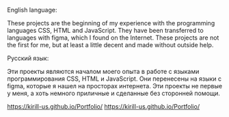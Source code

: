 English language:

These projects are the beginning of my experience with the programming languages CSS, HTML and JavaScript.
They have been transferred to languages with figma, which I found on the Internet.
These projects are not the first for me, but at least a little decent and made without outside help.

Русский язык:

Эти проекты являются началом моего опыта в работе с языками программирования CSS, HTML и JavaScript.
Они перенесены на языки с figma, которые я нашел на просторах интернета.
Эти проекты не первые у меня, а хоть немного приличные и сделанные без сторонней помощи.


https://kirill-us.github.io/Portfolio/
https://kirill-us.github.io/Portfolio/
